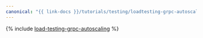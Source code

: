 ```yaml
---
canonical: "{{ link-docs }}/tutorials/testing/loadtesting-grpc-autoscaling"
---
```


{% include [load-testing-grpc-autoscaling](../../_tutorials/dev/load-testing-grpc-autoscaling.md) %}